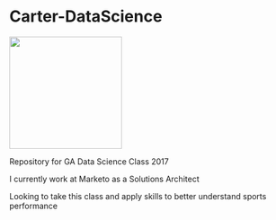 # Carter-DataScience

<img src="https://media.licdn.com/media/AAEAAQAAAAAAAAWaAAAAJDc5ZjEwMDkxLTY5YjQtNGQ5OC1hNDYxLWU5YzZiOTY3ZTZmNA.jpg" width="200">


Repository for GA Data Science Class 2017

I currently work at Marketo as a Solutions Architect

Looking to take this class and apply skills to better understand sports performance
